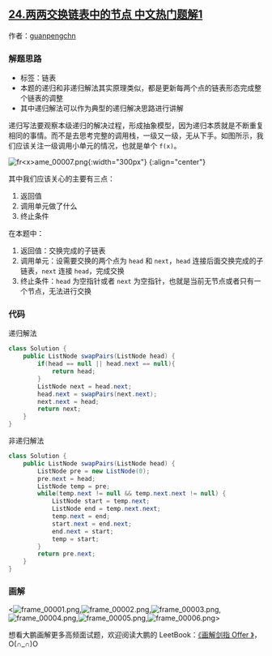 ## [24.两两交换链表中的节点 中文热门题解1](https://leetcode.cn/problems/swap-nodes-in-pairs/solutions/100000/hua-jie-suan-fa-24-liang-liang-jiao-huan-lian-biao)

作者：[guanpengchn](https://leetcode.cn/u/guanpengchn)
### 解题思路

- 标签：链表
- 本题的递归和非递归解法其实原理类似，都是更新每两个点的链表形态完成整个链表的调整
- 其中递归解法可以作为典型的递归解决思路进行讲解

递归写法要观察本级递归的解决过程，形成抽象模型，因为递归本质就是不断重复相同的事情。而不是去思考完整的调用栈，一级又一级，无从下手。如图所示，我们应该关注一级调用小单元的情况，也就是单个 `f(x)`。

![fr&lt;x&gt;ame_00007.png](https://pic.leetcode-cn.com/7f3e3c4455b539727f5d91af437d8b136e19de53290f78225b6ab531afe2ddb8-file_1559528004922){:width="300px"}
{:align="center"}


其中我们应该关心的主要有三点：

1. 返回值
2. 调用单元做了什么
3. 终止条件

在本题中：

1. 返回值：交换完成的子链表
2. 调用单元：设需要交换的两个点为 `head` 和 `next`，`head` 连接后面交换完成的子链表，`next` 连接 `head`，完成交换
3. 终止条件：`head` 为空指针或者 `next` 为空指针，也就是当前无节点或者只有一个节点，无法进行交换


### 代码

递归解法

```Java []
class Solution {
    public ListNode swapPairs(ListNode head) {
        if(head == null || head.next == null){
            return head;
        }
        ListNode next = head.next;
        head.next = swapPairs(next.next);
        next.next = head;
        return next;
    }
}
```

非递归解法

```Java []
class Solution {
    public ListNode swapPairs(ListNode head) {
        ListNode pre = new ListNode(0);
        pre.next = head;
        ListNode temp = pre;
        while(temp.next != null && temp.next.next != null) {
            ListNode start = temp.next;
            ListNode end = temp.next.next;
            temp.next = end;
            start.next = end.next;
            end.next = start;
            temp = start;
        }
        return pre.next;
    }
}
```

### 画解

<![frame_00001.png](https://pic.leetcode-cn.com/f23f29330f84b5e4b56f984986b5b765ede7f09d0b68ccc485f554b440c48f16-frame_00001.png),![frame_00002.png](https://pic.leetcode-cn.com/f32aeefa33ba8cd51d9a1e345cff30885f68681574ac22859be9f32619078d07-frame_00002.png),![frame_00003.png](https://pic.leetcode-cn.com/128ad64e800b77294cb3b31ed6b97e3b60a786207a1216fee2e41781fa950b42-frame_00003.png),![frame_00004.png](https://pic.leetcode-cn.com/3efd1a17cfe6d2f4bae900a126d77522d9190f2840d84b86875f193404def38c-frame_00004.png),![frame_00005.png](https://pic.leetcode-cn.com/b1a9bb47561c0471b2d4b63b86e1ec35d776ba322eb0b77cb78e26ee9ac8bb63-frame_00005.png),![frame_00006.png](https://pic.leetcode-cn.com/4d64391993debc8440e517ac783ca45edcea65c467ad18b1151cff84095dc96f-frame_00006.png)>

想看大鹏画解更多高频面试题，欢迎阅读大鹏的 LeetBook：[《画解剑指 Offer 》](https://leetcode-cn.com/leetbook/detail/illustrate-lcof/)，O(∩_∩)O
